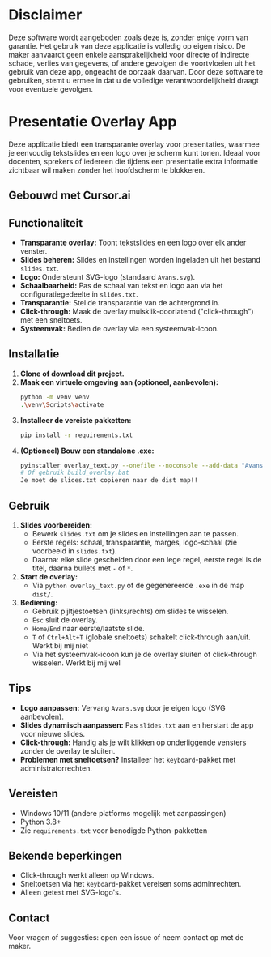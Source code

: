 # Disclaimer

Deze software wordt aangeboden zoals deze is, zonder enige vorm van garantie. Het gebruik van deze applicatie is volledig op eigen risico. De maker aanvaardt geen enkele aansprakelijkheid voor directe of indirecte schade, verlies van gegevens, of andere gevolgen die voortvloeien uit het gebruik van deze app, ongeacht de oorzaak daarvan. Door deze software te gebruiken, stemt u ermee in dat u de volledige verantwoordelijkheid draagt voor eventuele gevolgen.

# Presentatie Overlay App

Deze applicatie biedt een transparante overlay voor presentaties, waarmee je eenvoudig tekstslides en een logo over je scherm kunt tonen. Ideaal voor docenten, sprekers of iedereen die tijdens een presentatie extra informatie zichtbaar wil maken zonder het hoofdscherm te blokkeren.

## Gebouwd met Cursor.ai

## Functionaliteit
- **Transparante overlay:** Toont tekstslides en een logo over elk ander venster.
- **Slides beheren:** Slides en instellingen worden ingeladen uit het bestand `slides.txt`.
- **Logo:** Ondersteunt SVG-logo (standaard `Avans.svg`).
- **Schaalbaarheid:** Pas de schaal van tekst en logo aan via het configuratiegedeelte in `slides.txt`.
- **Transparantie:** Stel de transparantie van de achtergrond in.
- **Click-through:** Maak de overlay muisklik-doorlatend ("click-through") met een sneltoets.
- **Systeemvak:** Bedien de overlay via een systeemvak-icoon.

## Installatie
1. **Clone of download dit project.**
2. **Maak een virtuele omgeving aan (optioneel, aanbevolen):**
   ```sh
   python -m venv venv
   .\venv\Scripts\activate
   ```
3. **Installeer de vereiste pakketten:**
   ```sh
   pip install -r requirements.txt
   ```
4. **(Optioneel) Bouw een standalone .exe:**
   ```sh
   pyinstaller overlay_text.py --onefile --noconsole --add-data "Avans.svg;."
   # Of gebruik build_overlay.bat
   Je moet de slides.txt copieren naar de dist map!!
   ```

## Gebruik
1. **Slides voorbereiden:**
   - Bewerk `slides.txt` om je slides en instellingen aan te passen.
   - Eerste regels: schaal, transparantie, marges, logo-schaal (zie voorbeeld in `slides.txt`).
   - Daarna: elke slide gescheiden door een lege regel, eerste regel is de titel, daarna bullets met `-` of `*`.
2. **Start de overlay:**
   - Via `python overlay_text.py` of de gegenereerde `.exe` in de map `dist/`.
3. **Bediening:**
   - Gebruik pijltjestoetsen (links/rechts) om slides te wisselen.
   - `Esc` sluit de overlay.
   - `Home`/`End` naar eerste/laatste slide.
   - `T` of `Ctrl+Alt+T` (globale sneltoets) schakelt click-through aan/uit. Werkt bij mij niet
   - Via het systeemvak-icoon kun je de overlay sluiten of click-through wisselen. Werkt bij mij wel

## Tips
- **Logo aanpassen:** Vervang `Avans.svg` door je eigen logo (SVG aanbevolen).
- **Slides dynamisch aanpassen:** Pas `slides.txt` aan en herstart de app voor nieuwe slides.
- **Click-through:** Handig als je wilt klikken op onderliggende vensters zonder de overlay te sluiten.
- **Problemen met sneltoetsen?** Installeer het `keyboard`-pakket met administratorrechten.

## Vereisten
- Windows 10/11 (andere platforms mogelijk met aanpassingen)
- Python 3.8+
- Zie `requirements.txt` voor benodigde Python-pakketten

## Bekende beperkingen
- Click-through werkt alleen op Windows.
- Sneltoetsen via het `keyboard`-pakket vereisen soms adminrechten.
- Alleen getest met SVG-logo's.

## Contact
Voor vragen of suggesties: open een issue of neem contact op met de maker. 